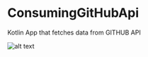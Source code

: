 # ConsumingGitHubApi
Kotlin App that fetches data from GITHUB API

![alt text](https://user-images.githubusercontent.com/44091450/87864242-b454a400-c91a-11ea-9d4b-f2aab48a2e05.png)
